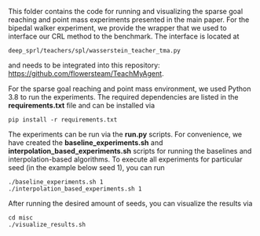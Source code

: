 This folder contains the code for running and visualizing the sparse goal reaching and point mass experiments presented in the main paper.
For the bipedal walker experiment, we provide the wrapper that we used to interface our CRL method to the benchmark. The interface is located at 
````
deep_sprl/teachers/spl/wasserstein_teacher_tma.py
````
and needs to be integrated into this repository: https://github.com/flowersteam/TeachMyAgent.  

For the sparse goal reaching and point mass environment, we used Python 3.8 to run the experiments. The required dependencies are listed in the **requirements.txt**
file and can be installed via
```shell script
pip install -r requirements.txt
```
The experiments can be run via the **run.py** scripts. For convenience, we have created the 
**baseline_experiments.sh** and **interpolation_based_experiments.sh** scripts for running the baselines and interpolation-based algorithms.  To execute all experiments for particular seed (in the example
below seed 1), you can run
```shell script
./baseline_experiments.sh 1
./interpolation_based_experiments.sh 1
```
After running the desired amount of seeds, you can visualize the results via
```shell script
cd misc
./visualize_results.sh
```